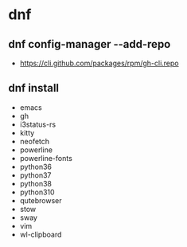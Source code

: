 # dnf
## dnf config-manager --add-repo
- https://cli.github.com/packages/rpm/gh-cli.repo
## dnf install
- emacs
- gh
- i3status-rs
- kitty
- neofetch
- powerline
- powerline-fonts
- python36
- python37
- python38
- python310
- qutebrowser
- stow
- sway
- vim
- wl-clipboard
